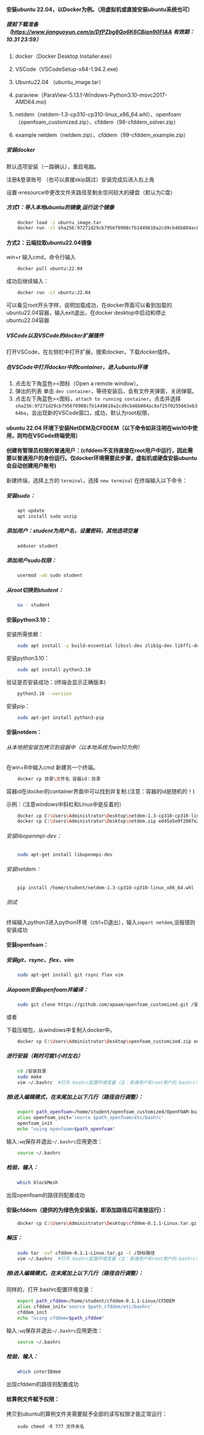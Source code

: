 #### 安装ubuntu 22.04，以Docker为例。（用虚拟机或直接安装ubuntu系统也可）

##### 提前下载准备 （https://www.jianguoyun.com/p/DfPZbg8Qo6K6CBiqn90FIAA 有效期：10.31 23:59）

1. docker（Docker Desktop Installer.exe）

2. VSCode（VSCodeSetup-x64-1.94.2.exe)

3. Ubuntu22.04 （ubuntu_image.tar）

4. paraview（ParaView-5.13.1-Windows-Python3.10-msvc2017-AMD64.msi)

5. netdem（netdem-1.3-cp310-cp310-linux_x86_64.whl）、openfoam（openfoam_customized.zip）、cfddem（98-cfddem_solver.zip）

6. example netdem（netdem.zip）、cfddem（99-cfddem_example.zip）

##### 安装docker

默认选项安装（一路确认），重启电脑。

注册&登录账号 （也可以直接skip跳过）安装完成后进入右上角

设置->resource中更改文件夹路径至剩余空间较大的硬盘（默认为C盘）

##### 方式1：导入本地ubuntu的镜像,运行这个镜像

``` bash
    docker load -i ubuntu_image.tar 
    docker run -it sha256:97271d29cb7956f0908cfb1449610a2cd9cb46b004ac8af25f0255663eb364ba
```

#### 方式2：云端拉取ubuntu22.04镜像

win+r 输入cmd，命令行输入

``` bash 
    docker pull ubuntu:22.04
```
成功后继续输入： 
``` bash
    docker run -it ubuntu:22.04
```

可以看见root开头字样，说明加载成功，在docker界面可以看到加载的ubuntu22.04容器，输入exit退出，在docker desktop中启动和停止ubuntu22.04容器

##### VSCode以及VSCode的docker扩展插件

打开VSCode，在左侧栏中打开扩展，搜索docker。下载docker插件。

##### 在VSCode中打开docker中的container，进入ubuntu环境

1. 点击左下角蓝色><图标（Open a remote window）。
2. 弹出的列表 单击 `dev container`，等待安装后，会有文件夹弹窗，关闭弹窗。
3. 点击左下角蓝色><图标，`attach to running container`，点击并选择`sha256:97271d29cb7956f0908cfb1449610a2cd9cb46b004ac8af25f0255663eb364ba`，会出现新的VSCode窗口，成功，默认为root权限，

#### ubuntu 22.04 环境下安装NetDEM及CFDDEM（以下命令如非注明在win10中使用，则均在VSCode终端使用）

#### 创建有管理员权限的普通用户：(cfddem不支持直接在root用户中运行，因此需要以普通用户的身份运行。仅docker环境需要此步骤，虚拟机或硬盘安装ubuntu会自动创建用户账号)

新建终端，选择上方的 `terminal`，选择 `new terminal`
在终端输入以下命令：

##### 安装sudo：

``` bash
    apt update
    apt install sudo unzip
```

##### 添加用户：student为用户名，设置密码，其他选项空着

```bash
    adduser student
```

##### 添加用户sudo权限：

``` bash
    usermod -aG sudo student
```

##### 从root切换到student：

```bash
    su - student
```

#### 安装python3.10：

安装所需依赖：

```bash
	sudo apt install -y build-essential libssl-dev zlib1g-dev libffi-dev libsqlite3-dev
```

安装python3.10：

```bash
	sudo apt install python3.10
```

验证是否安装成功：(终端会显示正确版本)
``` bash
	python3.10 --version
```

安装pip：

``` bash
    sudo apt-get install python3-pip
```

#### 安装netdem：

###### 从本地把安装包拷贝到容器中（以本地系统为win10为例）

在win+R中输入cmd 新建另一个终端。

``` bash
    docker cp 目录\文件名 容器id：目录
```
容器id在docker的container界面中可以找到并复制.(注意：容器的id是随机的！)

示例：（注意windows中斜杠和Linux中是反着的）

``` bash
    docker cp C:\Users\Administrator\Desktop\netdem-1.3-cp310-cp310-linux_x86_64.whl ed45a5e9f2087e2b9f8212ed9367096334e6db894ff53aba3726569632b9f9cd:/home/student/netdem-1.3-cp310-cp310-linux_x86_64.whl
    docker cp C:\Users\Administrator\Desktop\netdem.zip ed45a5e9f2087e2b9f8212ed9367096334e6db894ff53aba3726569632b9f9cd:/home/student/netdem.zip
```

###### 安装libopenmpi-dev：

``` bash
    sudo apt-get install libopenmpi-dev
```

###### 安装netdem：

```bash
    pip install /home/student/netdem-1.3-cp310-cp310-linux_x86_64.whl
```

###### 测试

终端输入python3进入python环境（ctrl+D退出），输入`import netdem`,没报错则安装成功

#### 安装openfoam：

##### 安装git、rsync、flex、vim

```bash
    sudo apt-get install git rsync flex vim
```

##### 从apaam安装openfoam并编译：

```bash
    sudo git clone https://github.com/apaam/openfoam_customized.git /安装目录
```

或者

下载压缩包，从windows中复制入docker中。

```bash
    docker cp C:\Users\Administrator\Desktop\openfoam_customized.zip ed45a5e9f2087e2b9f8212ed9367096334e6db894ff53aba3726569632b9f9cd:/home/student/openfoam_customized.zip
```

##### 进行安装（耗时可能1小时左右）

```bash
    cd /安装目录
    sudo make
    vim ~/.bashrc  #打开.bashrc配置环境变量（注：普通用户和root用户的.bashrc不同）
```

##### 按i进入编辑模式，在末尾加上以下几行（路径自行调整）：

```bash
    export path_openfoam=/home/student/openfoam_customized/OpenFOAM-build
    alias openfoam_init='source $path_openfoam/etc/bashrc' 
    openfoam_init
    echo "using openfoam=$path_openfoam"
```

输入`:wq`保存并退出`~/.bashrc`应用更改：

```bash
    source ~/.bashrc
```

##### 检验，输入：

```bash
    which blockMesh
```

出现openfoam的路径则配置成功

#### 安装cfddem（提供的为绿色免安装版，即添加路径后可直接运行）：

```bash
    docker cp C:\Users\Administrator\Desktop\cfddem-0.1.1-Linux.tar.gz ed45a5e9f2087e2b9f8212ed9367096334e6db894ff53aba3726569632b9f9cd:/home/student/cfddem-0.1.1-Linux.tar.gz
```

##### 解压：

```bash
    sudo tar -xvf cfddem-0.1.1-Linux.tar.gz -C /目标路径
    vim ~/.bashrc  #打开.bashrc配置环境变量（注：普通用户和root用户的.bashrc不同）
```

##### 按i进入编辑模式，在末尾加上以下几行（路径自行调整）：
同样的，打开.bashrc配置环境变量：

```bash
    export path_cfddem=/home/student/cfddem-0.1.1-Linux/CFDDEM
    alias cfddem_init='source $path_cfddem/etc/bashrc'
    cfddem_init
    echo "using cfddem=$path_cfddem"
```

输入`:wq`保存并退出`~/.bashrc`应用更改：

```bash
    source ~/.bashrc
```

##### 检验，输入：

```bash
    which interIBdem
```

出现cfddem的路径则配置成功

#### 给算例文件赋予权限：

拷贝到ubuntu的算例文件夹需要赋予全部的读写权限才能正常运行：

```
    sudo chmod -R 777 文件夹名
```